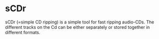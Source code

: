 # sCDr
sCDr (=simple CD ripping) is a simple tool for fast ripping audio-CDs. The different tracks on the Cd can be either separately or stored together in different formats.
